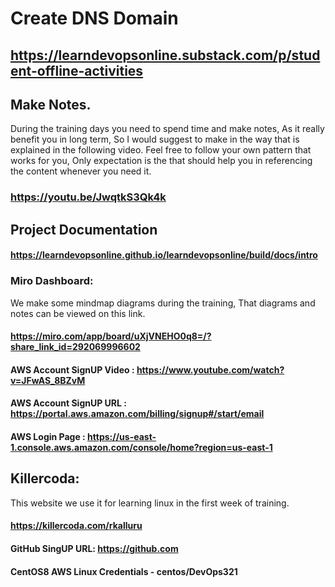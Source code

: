 # Create DNS Domain

## https://learndevopsonline.substack.com/p/student-offline-activities


## Make Notes.
During the training days you need to spend time and make notes, As it really benefit you in long term, So I would suggest to make in the way that is explained in the following video.
Feel free to follow your own pattern that works for you, Only expectation is the that should help you in referencing the content whenever you need it.

### https://youtu.be/JwqtkS3Qk4k

## Project Documentation

#### https://learndevopsonline.github.io/learndevopsonline/build/docs/intro

### Miro Dashboard:
We make some mindmap diagrams during the training, That diagrams and notes can be viewed on this link.

#### https://miro.com/app/board/uXjVNEHO0q8=/?share_link_id=292069996602

#### AWS Account SignUP Video :	 https://www.youtube.com/watch?v=JFwAS_8BZvM
#### AWS Account SignUP URL :	   https://portal.aws.amazon.com/billing/signup#/start/email
#### AWS Login Page : https://us-east-1.console.aws.amazon.com/console/home?region=us-east-1

## Killercoda:

This website we use it for learning linux in the first week of training.

#### https://killercoda.com/rkalluru

#### GitHub SingUP URL: https://github.com



#### CentOS8 AWS Linux Credentials - centos/DevOps321
